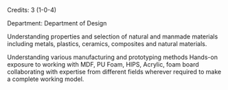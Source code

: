 Credits: 3 (1-0-4)

Department: Department of Design

Understanding properties and selection of natural and manmade materials including metals, plastics, ceramics, composites and natural materials.

Understanding various manufacturing and prototyping methods Hands-on exposure to working with MDF, PU Foam, HIPS, Acrylic, foam board collaborating with expertise from different fields wherever required to make a complete working model.